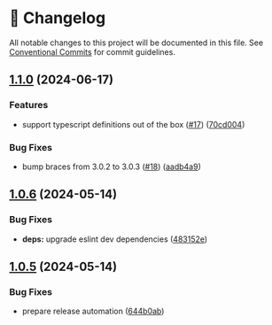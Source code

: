 <!-- markdownlint-disable --><!-- textlint-disable -->

# 📓 Changelog

All notable changes to this project will be documented in this file. See
[Conventional Commits](https://conventionalcommits.org) for commit guidelines.

## [1.1.0](https://github.com/rexxars/hyphenate-style-name/compare/v1.0.6...v1.1.0) (2024-06-17)

### Features

- support typescript definitions out of the box ([#17](https://github.com/rexxars/hyphenate-style-name/issues/17)) ([70cd004](https://github.com/rexxars/hyphenate-style-name/commit/70cd004319dd008debe80b6c9db373075f28db30))

### Bug Fixes

- bump braces from 3.0.2 to 3.0.3 ([#18](https://github.com/rexxars/hyphenate-style-name/issues/18)) ([aadb4a9](https://github.com/rexxars/hyphenate-style-name/commit/aadb4a935552050327382d685fade82a0fb6a5b1))

## [1.0.6](https://github.com/rexxars/hyphenate-style-name/compare/v1.0.5...v1.0.6) (2024-05-14)

### Bug Fixes

- **deps:** upgrade eslint dev dependencies ([483152e](https://github.com/rexxars/hyphenate-style-name/commit/483152e663ede287b24b2634e4c7da9c9728046e))

## [1.0.5](https://github.com/rexxars/hyphenate-style-name/compare/v1.0.4...v1.0.5) (2024-05-14)

### Bug Fixes

- prepare release automation ([644b0ab](https://github.com/rexxars/hyphenate-style-name/commit/644b0ab6e4bdae7f8bffe109fb9e9d4bbc65d3e5))
